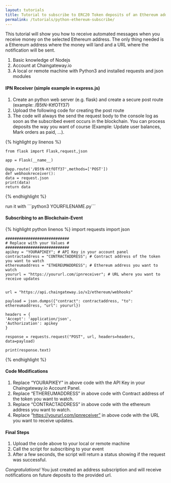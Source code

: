 ```yaml
---
layout: tutorials
title: Tutorial to subscribe to ERC20 Token deposits of an Ethereum address
permalink: /tutorials/python-ethereum-subscribe/
---
```


This tutorial will show you how to receive automated messages when you receive money on the selected Ethereum address. The only thing needed is a Ethereum address where the money will land and a URL where the notification will be sent.

1. Basic knowledge of Nodejs
2. Account at Chaingateway.io
3. A local or remote machine with Python3 and installed requests and json modules

#### IPN Receiver (simple example in express.js)

1. Create an python web server (e.g. flask) and create a secure post route (example: /B5tN-KtfOTf37)
2. Upload the following code for creating the post route
3. The code will always the send the request body to the console log as soon as the subscribed event occurs in the blockchain.  You can process deposits the way you want of course (Example: Update user balances, Mark orders as paid, …).


{% highlight py linenos %}

    from flask import Flask,request,json

    app = Flask(__name__)

    @app.route('/B5tN-KtfOTf37',methods=['POST'])
    def webhookreceiver():
    data = request.json
    print(data)
    return data

{% endhighlight %}

run it with ´´´python3 YOURFILENAME.py´´´


#### Subscribing to an Blockchain-Event
{% highlight python linenos %}
    import requests
    import json

    ############################
    # Replace with your Values #
    ############################
    apikey = "YOURAPIKEY"; # API Key in your account panel
    contractaddress = "CONTRACTADDRESS"; # Contract address of the token you want to watch
    ethereumaddress = "ETHEREUMADDRESS"; # Ethereum address you want to watch
    yoururl = "https://yoururl.com/ipnreceiver"; # URL where you want to receive updates

    
    url = "https://api.chaingateway.io/v2/ethereum/webhooks"

    payload = json.dumps({"contract": contractaddress, "to": ethereumaddress, "url": yoururl})

    headers = {
    'Accept': 'application/json',
    'Authorization': apikey
    }

    response = requests.request("POST", url, headers=headers, data=payload)

    print(response.text)


{% endhighlight %}



#### Code Modifications

1. Replace “YOURAPIKEY” in  above code with the API Key in your Chaingateway.io Account Panel.
2. Replace “ETHEREUMADDRESS” in  above code with Contract address of the token you want to watch.
3. Replace “CONTRACTADDRESS” in  above code with the ethereum address you want to watch.
4. Replace “https://yoururl.com/ipnreceiver” in above code with the URL you want to receive updates.

#### Final Steps

1. Upload the code above to your local or remote machine
2. Call the script for subscribing to your event
3. After a few seconds, the script will return a status showing if the request was successful.

*Congratulations!* You just created an address subscription and will receive notifications on future deposits to the provided url.